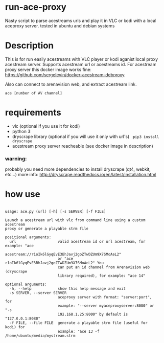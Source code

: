 # run-ace-proxy
Nasty script to parse acestreams urls and play it in VLC or kodi with a local aceproxy server.
tested in ubuntu and debian systems

# Description
This is for run easily acestreams with VLC player or kodi aganist local proxy acestream server. 
Supports acestream url or acestreams id. 
For acestream proxy server this docker image works fine:
https://github.com/sergelevin/docker-acestream-debproxy

Also can connect to arenavision web, and extract acestream link. 

``` ace [number of AV channel] ``` 

# requirements
- vlc (optional if you use it for kodi)
- python 3
- dryscrape library (optional if you will use it only with url's)
``` pip3 install dryscrape```
- acestream proxy server reacheable (see docker image in description)

### warning:
probably you need more dependencies to install dryscrape (qt4, webkit, etc...)
more info:
http://dryscrape.readthedocs.io/en/latest/installation.html

# how use

```

usage: ace.py (url) [-h] [-s SERVER] [-f FILE] 

Launch a acestream url with vlc from command line using a custom acestream
proxy or generate a playable strm file

positional arguments:
  url                   valid acestream id or url acestream, for example: "ace
                        acestream://r1oIk6lGyqEvE3BhJavj2goZTwDZUm9X7SMoAeL2"
                        or "ace r1oIk6lGyqEvE3BhJavj2goZTwDZUm9X7SMoAeL2" You
                        can put an id channel from Arenavision web (dryscrape
                        library required), for example: "ace 14"

optional arguments:
  -h, --help            show this help message and exit
  -s SERVER, --server SERVER
                        aceproxy server with format: "server:port", for
                        example: "--server myaceproxyserver:8080" or "-s
                        192.168.1.25:8000" by default is "127.0.0.1:8080"
  -f FILE, --file FILE  generate a playable strm file (useful for kodi) for
                        example: "ace 13 -f /home/ubuntu/media/mystream.strm

```
